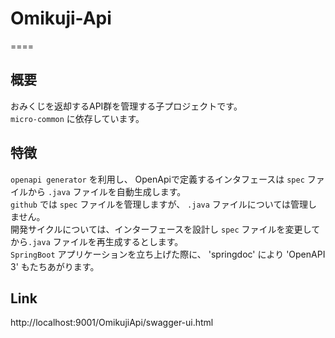 # Omikuji-Api
====

## 概要

おみくじを返却するAPI群を管理する子プロジェクトです。  
`micro-common` に依存しています。  

## 特徴

`openapi generator` を利用し、
OpenApiで定義するインタフェースは `spec` ファイルから `.java` ファイルを自動生成します。  
`github` では `spec` ファイルを管理しますが、 `.java` ファイルについては管理しません。  
開発サイクルについては、インターフェースを設計し `spec` ファイルを変更してから`.java` ファイルを再生成するとします。  
`SpringBoot` アプリケーションを立ち上げた際に、 'springdoc' により 'OpenAPI 3' もたちあがります。  

## Link

http://localhost:9001/OmikujiApi/swagger-ui.html